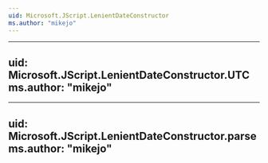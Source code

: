 ```yaml
---
uid: Microsoft.JScript.LenientDateConstructor
ms.author: "mikejo"
---
```


---
uid: Microsoft.JScript.LenientDateConstructor.UTC
ms.author: "mikejo"
---

---
uid: Microsoft.JScript.LenientDateConstructor.parse
ms.author: "mikejo"
---
